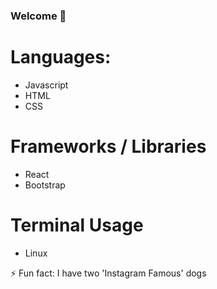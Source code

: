 ### Welcome 👋

# Languages:
* Javascript
* HTML
* CSS

# Frameworks / Libraries 
* React
* Bootstrap

# Terminal Usage
* Linux

⚡ Fun fact: I have two 'Instagram Famous' dogs

<!--
**OllieClark33/OllieClark33** is a ✨ _special_ ✨ repository because its `README.md` (this file) appears on your GitHub profile.

Here are some ideas to get you started:

- 🔭 I’m currently working on ...
- 🌱 I’m currently learning ...
- 👯 I’m looking to collaborate on ...
- 🤔 I’m looking for help with ...
- 💬 Ask me about ...
- 📫 How to reach me: ...
- 😄 Pronouns: ...
- ⚡ Fun fact: ...
-->

